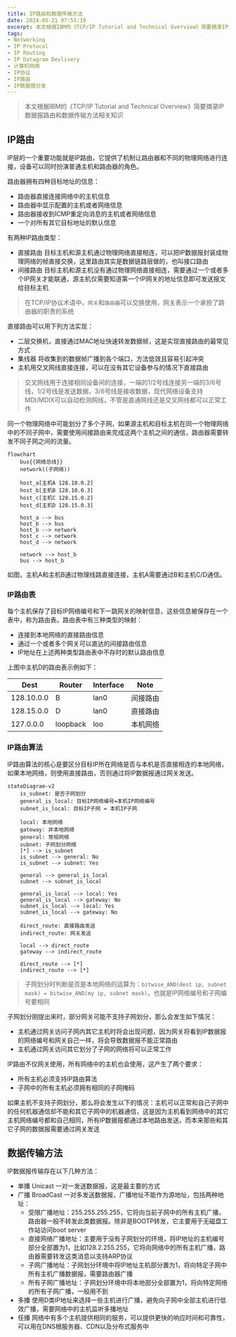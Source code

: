 ```yaml
---
title: IP路由和数据传输方法
date: 2024-05-21 07:53:19
excerpt: 本文根据IBM的《TCP/IP Tutorial and Technical Overview》简要摘录IP数据报路由和数据传输部分相关知识
tags:
- Networking
- IP Protocol
- IP Routing
- IP Datagram Devlivery
- 计算机网络
- IP协议
- IP路由
- IP数据报分发
---
```


> 本文根据IBM的《TCP/IP Tutorial and Technical Overview》简要摘录IP数据报路由和数据传输方法相关知识

## IP路由

IP层的一个重要功能就是IP路由，它提供了机制让路由器和不同的物理网络进行连接，设备可以同时扮演普通主机和路由器的角色。

路由器拥有四种目标地址的信息：

- 路由器直接连接网络中的主机信息
- 路由器中显示配置的主机或者网络信息
- 路由器接收到ICMP重定向消息的主机或者网络信息
- 一个对所有其它目标地址的默认信息

有两种IP路由类型：

- 直接路由 目标主机和源主机通过物理网络直接相连，可以把IP数据报封装成物理网络的帧直接交换，这里路由其实是数据链路层做的，也叫接口路由
- 间接路由 目标主机和源主机没有通过物理网络直接相连，需要通过一个或者多个IP网关才能联通，源主机仅需要知道第一个IP网关的地址信息即可发送报文给目标主机

> 在TCP/IP协议术语中，`网关`和`路由器`可以交换使用，网关表示一个承担了路由器的职责的系统

直接路由可以用下列方法实现：

- 二层交换机，直接通过MAC地址快速转发数据帧，这是实现直接路由的最常见方式
- 集线器 将收集到的数据帧广播到各个端口，方法低效且容易引起冲突
- 主机用交叉网线直接连接，可以在没有其它设备参与的情况下直接路由

> 交叉网线用于连接相同设备间的连接，一端的1/2号线连接另一端的3/6号线，1/2号线是发送数据，3/6号线是接收数据，现代网络设备支持MDI/MDIX可以自动检测网线，不管是直通网线还是交叉网线都可以正常工作

同一个物理网络中可能划分了多个子网，如果源主机和目标主机在同一个物理网络中的不同子网中，需要使用间接路由来完成这两个主机之间的通信，路由器需要转发不同子网之间的流量。


```mermaid
flowchart
    bus{{网络总线}}
    network((子网络))

    host_a[主机A 128.10.0.2]
    host_b[主机B 128.10.0.3]
    host_c[主机C 128.15.0.2]
    host_d[主机D 128.15.0.3]

    host_a --> bus
    host_b --> bus
    host_b --> network
    host_c --> network
    host_d --> network

    network --> host_b
    bus --> host_b
```

如图，主机A和主机B通过物理线路直接连接，主机A需要通过B和主机C/D通信。

### IP路由表

每个主机保存了目标IP网络编号和下一跳网关的映射信息，这些信息被保存在一个表中，称为路由表。路由表中有三种类型的映射：

- 连接到本地网络的直接路由信息
- 通过一个或者多个网关可以直达的间接路由信息
- IP地址在上述两种类型路由表中不存时的默认路由信息

上图中主机D的路由表示例如下：

| Dest       | Router   | Interface | Note           |
|------------|----------|-----------|----------------|
| 128.10.0.0 | B        | lan0      | 间接路由 |
| 128.15.0.0 | D        | lan0      | 直接路由   |
| 127.0.0.0  | loopback | loo       | 本机网络     |


### IP路由算法

IP路由算法的核心是要区分目标IP所在网络是否与本机是否直接相连的本地网络，如果本地网络，则使用直接路由，否则通过将IP数据报通过网关发送。

```mermaid
stateDiagram-v2
    is_subnet: 是否子网划分
    general_is_local: 目标IP网络编号=本机IP网络编号
    subnet_is_local: 目标IP子网 = 本机IP子网

    local: 本地网络
    gateway: 非本地网络
    general: 常规网络
    subnet: 子网划分网络
    [*] --> is_subnet
    is_subnet --> general: No
    is_subnet --> subnet: Yes

    general --> general_is_local
    subnet --> subnet_is_local

    general_is_local --> local: Yes
    general_is_local --> gateway: No
    subnet_is_local --> local: Yes
    subnet_is_local --> gateway: No

    direct_route: 直接路由发送
    indirect_route: 网关发送

    local --> direct_route
    gateway --> indirect_route

    direct_route --> [*]
    indirect_route --> [*]
```

> 子网划分时判断是否是本地网络的运算为：`bitwise_AND(dest ip, subnet mask) = bitwise_AND(my ip, subnet mask)`，也就是IP网络编号和子网编号要相同

子网划分刚提出来时，部分网关可能不支持子网划分，那么会发生如下情况：

- 主机通过网关访问子网内其它主机时将会出现问题，因为网关将看到IP数据报的网络编号和网关自己一样，将会导致数据报不能正常路由
- 主机通过网关访问其它划分了子网的网络将可以正常工作

IP路由不仅网关使用，所有网络中的主机也会使用，这产生了两个要求：

- 所有主机必须支持IP路由算法
- 子网中的所有主机必须拥有相同的子网掩码

如果主机不支持子网划分，那么将会发生以下的情况：主机可以正常和自己子网中的任何机器通信却不能和其它子网中的机器通信，这是因为主机看到网络中的其它主机网络编号都和自己相同，所有IP数据报都通过本地路由发送，而本来那些和其它子网的数据报需要通过网关发送


## 数据传输方法

IP数据报传输存在以下几种方法：

- 单播 Unicast 一对一发送数据报，这是最主要的方式
- 广播 BroadCast 一对多发送数据报，广播地址不能作为源地址，包括两种地址：
    - 受限广播地址：255.255.255.255，它将向当前子网中的所有主机广播，路由器一般不转发此类数据报。除非是BOOTP转发，它主要用于无磁盘工作站访问boot server
    - 直接网络广播地址：主要用于没有子网划分的环境，将IP地址的主机编号部分全部置为1，比如128.2.255.255，它将向网络中的所有主机广播，路由器需要转发这类消息以支持ARP协议
    - 子网广播地址：子网划分环境中将IP地址主机部分置为1，将向特定子网中所有主机广播数据报，需要路由器广播
    - 所有子网广播地址：子网划分环境中将本地部分全部置为1，将向特定网络的所有子网广播，一般用不到
- 多播 使用D类IP地址来选择一些主机进行广播，避免向子网中全部主机进行低效广播，需要网络中的主机监听多播地址
- 任播 网络中有多个主机提供相同的服务，可以提供更快的响应时间和可靠性，可以用在DNS根服务器、CDN以及分布式服务中